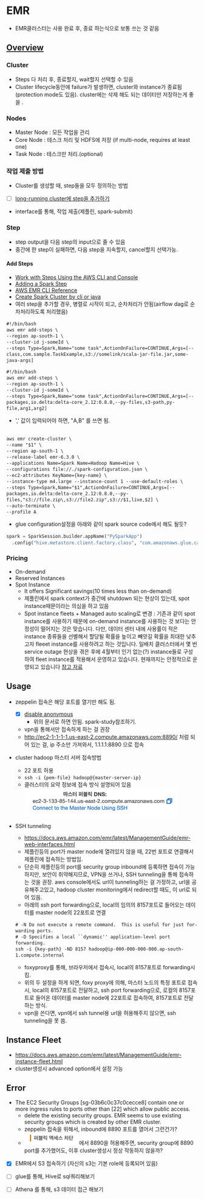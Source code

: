 # EMR
- EMR클러스터는 사용 완료 후, 종료 하는식으로 보통 쓰는 것 같음

## [Overview](https://docs.aws.amazon.com/emr/latest/ManagementGuide/emr-overview.html#emr-overview-data-processing)

### Cluster
- Steps 다 처리 후, 종료할지, wait할지 선택할 수 있음
- Cluster lifecycle동안에 failure가 발생하면, cluster와 instance가 종료됨(protection mode도 있음). cluster에는 삭제 해도 되는 데이터만 저장하는게 좋을 .

### Nodes
- Master Node : 모든 작업을 관리
- Core Node : 테스크 처리 및 HDFS에 저장 (if multi-node, requires at least one)
- Task Node : 테스크만 처리.(optional)

### 작업 제출 방법
- Cluster를 생성할 때, step들을 모두 정의하는 방법
- [ ] [long-running cluster에 step을 추가하기](https://docs.aws.amazon.com/emr/latest/ManagementGuide/AddingStepstoaJobFlow.html)
- interface를 통해, 작업 제출(제플린, spark-submit)

### Step
- step output을 다음 step의 input으로 줄 수 있음
- 중간에 한 step이 실패하면, 다음 step을 지속할지, cancel할지 선택가능.
  
#### Add Steps
- [Work with Steps Using the AWS CLI and Console](https://docs.aws.amazon.com/emr/latest/ManagementGuide/emr-work-with-steps.html)
- [Adding a Spark Step](https://docs.aws.amazon.com/emr/latest/ReleaseGuide/emr-spark-submit-step.html)
- [AWS EMR CLI Reference](https://docs.aws.amazon.com/cli/latest/reference/emr/create-cluster.html)
- [Create Spark Cluster by cli or java](https://docs.aws.amazon.com/emr/latest/ReleaseGuide/emr-spark-launch.html)
- 여러 step을 추가할 경우, 병렬로 시작이 되고, 순차처리가 안됨(airflow dag로 순차처리하도록 처리했음) 
```shell
#!/bin/bash
aws emr add-steps \
--region ap-south-1 \
--cluster-id j-someId \
--steps Type=Spark,Name="some task",ActionOnFailure=CONTINUE,Args=[--class,com.sample.TaskExample,s3://somelink/scala-jar-file.jar,some-java-args]
```

```shell
#!/bin/bash
aws emr add-steps \
--region ap-south-1 \
--cluster-id j-someId \
--steps Type=Spark,Name="some task",ActionOnFailure=CONTINUE,Args=[--packages,io.delta:delta-core_2.12:0.8.0,--py-files,s3-path,py-file,arg1,arg2]
```
- ',' 값이 입력되어야 하면, "A\,B" 를 쓰면 됨.

```shell

aws emr create-cluster \
--name "$1" \
--region ap-south-1 \
--release-label emr-6.3.0 \
--applications Name=Spark Name=Hadoop Name=Hive \
--configurations file://./spark-configuration.json \
--ec2-attributes KeyName={key-name} \
--instance-type m4.large --instance-count 1 --use-default-roles \
--steps Type=Spark,Name="$1",ActionOnFailure=CONTINUE,Args=[--packages,io.delta:delta-core_2.12:0.8.0,--py-files,"s3://file.zip\,s3://file2.zip",s3://$1,live,$2] \
--auto-terminate \
--profile A
```
- glue configuration설정을 아래와 같이 spark source code에서 해도 될듯?
```python
spark = SparkSession.builder.appName("PySparkApp")
  .config("hive.metastore.client.factory.class", "com.amazonaws.glue.catalog.metastore.AWSGlueDataCatalogHiveClientFactory")
```

### Pricing
- On-demand
- Reserved Instances
- Spot Instance 
  - It offers Significant savings(10 times less than on-demand)
  - 제플린에서 spark context가 중간에 shutdown 되는 현상이 있는데, spot instance때문이라는 의심을 하고 있음
  - Spot instance fleets + Managed auto scaling로 변경 : 기존과 같이 spot instance를 사용하기 때문에 on-demand instance를 사용하는 것 보다는 안정성이 떨어지는 것은 맞습니다.
    다만, 데이터 센터 내에 사용률이 적은 instance 종류들을 선별해서 할당될 확률을 높이고 빼앗길 확률을 최대한 낮추고자 fleeet instance를 사용하려고 하는 것입니다.
    일배치 클러스터에서 몇 번 service outage 현상을 겪은 후에 4월부터 인기 없는(?) instance들로 구성하여 fleet instance를 적용해서 운영하고 있습니다.
    현재까지는 안정적으로 운영되고 있습니다
    [참고 자료](https://docs.aws.amazon.com/AWSEC2/latest/UserGuide/spot-fleet.html)

## Usage
- zeppelin 접속은 해당 포트를 열기만 해도 됨.
    - [x] [disable anonymous](https://docs.aws.amazon.com/whitepapers/latest/teaching-big-data-skills-with-amazon-emr/step-2-disabling-anonymous-access.html)
      - 위의 문서로 하면 안됨. spark-study참조하기.
    - vpn을 통해서만 접속하게 하는 걸 권장
    - http://ec2-1-1-1-1.us-east-2.compute.amazonaws.com:8890/ 처럼 되어 있는 걸, ip 주소만 가져와서, 1.1.1.1:8890 으로 접속
- cluster hadoop 마스터 서버 접속방법
  - 22 포트 허용
  - `ssh -i {pem-file} hadoop@{master-server-ip}`
  - 클러스터의 요약 정보에 접속 방식 설명되어 있음
  ![img.png](img.png)

- SSH tunneling
  - https://docs.aws.amazon.com/emr/latest/ManagementGuide/emr-web-interfaces.html
  - 제플린등의 port가 master node에 열려있지 않을 때, 22번 포트로 연결해서 제플린에 접속하는 방법임.
  - 단순히 제플린등의 port를 security group inbound에 등록하면 접속이 가능하지만, 보안이 취약해지므로, VPN을 쓰거나, SSH tunneling을 통해 접속하는 것을 권장. aws console에서도 url이 tunneling하는 걸 가정하고, url을 공유해주고있고, hadoop cluster monitoring에서 redirect할 때도, 이 url로 되어 있음.
  - 아래의 ssh port forwarding으로, local의 임의의 8157포트로 들어오는 데이터를 master node의 22포트로 연결
  ```shell
  # -N Do not execute a remote command.  This is useful for just for-warding ports.
  # -D Specifies a local ``dynamic'' application-level port forwarding.
  ssh -i {key-path} -ND 8157 hadoop@ip-000-000-000-000.ap-south-1.compute.internal
  ```
  - foxyproxy를 통해, 브라우저에서 접속시, local의 8157포트로 forwarding시킴.
  - 위의 두 설정을 하게 되면, foxy proxy에 의해, 마스터 노드의 특정 포트로 접속시, local의 8157포트로 전달하고, ssh port forwarding으로, 로컬의 8157포트로 들어온 데이터를 master node에 22포트로 접속하여, 8157포트로 전달하는 방식.
  - vpn을 쓴다면, vpn에서 ssh tunnel용 url을 허용해주지 않으면, ssh tunneling을 못 씀.


## Instance Fleet
- https://docs.aws.amazon.com/emr/latest/ManagementGuide/emr-instance-fleet.html
- cluster생성시 advanced option에서 설정 가능

## Error
- The EC2 Security Groups [sg-03b6c0c37c0cecce8] contain one or more ingress rules to ports other than [22] which allow public access.
  - delete the existing security groups. EMR seems to use existing security groups which is created by other EMR cluster.
  - zeppelin 접속을 위해서, inbound에 8890 포트를 열어서 그런건가?
  - ![img_1.png](img_1.png) 에서 8890을 허용해주면, security group에 8890 port를 추가했어도, 이후 cluster생성시 정상 작동하지 않을까?

- [x] EMR에서 S3 접속하기 (자신의 s3는 기본 role에 등록되어 있음)
- [ ] glue를 통해, Hive로 sql쿼리해보기
- [ ] Athena 를 통해, s3 데이터 접근 해보기


